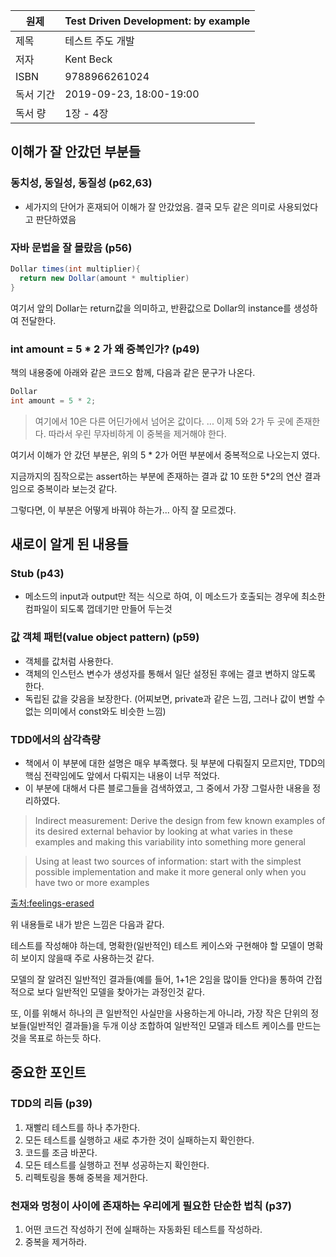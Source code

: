 | 원제    | Test Driven Development: by example |
| ----- | ----------------------------------- |
| 제목    | 테스트 주도 개발                           |
| 저자    | Kent Beck                           |
| ISBN  | 9788966261024                       |
| 독서 기간 | 2019-09-23, 18:00-19:00             |
| 독서 량  | 1장 - 4장                             |


## 이해가 잘 안갔던 부분들

### 동치성, 동일성, 동질성 (p62,63)
- 세가지의 단어가 혼재되어 이해가 잘 안갔었음. 결국 모두 같은 의미로 사용되었다고 판단하였음

### 자바 문법을 잘 몰랐음 (p56)

```java
Dollar times(int multiplier){
  return new Dollar(amount * multiplier)
}
```

여기서 앞의 Dollar는 return값을 의미하고, 반환값으로 Dollar의 instance를 생성하여 전달한다. 

### int amount = 5 * 2 가 왜 중복인가? (p49)
책의 내용중에 아래와 같은 코드오 함께, 다음과 같은 문구가 나온다.

```java
Dollar 
int amount = 5 * 2;
```

> 여기에서 10은 다른 어딘가에서 넘어온 값이다. ... 이제 5와 2가 두 곳에 존재한다. 따라서 우린 무자비하게 이 중복을 제거해야 한다. 

여기서 이해가 안 갔던 부분은, 위의 5 * 2가 어떤 부분에서 중복적으로 나오는지 였다. 

지금까지의 짐작으로는 assert하는 부분에 존재하는 결과 값 10 또한 5*2의 연산 결과임으로 중복이라 보는것 같다. 

그렇다면, 이 부분은 어떻게 바꿔야 하는가...
아직 잘 모르겠다. 

## 새로이 알게 된 내용들

### Stub (p43)
- 메소드의 input과 output만 적는 식으로 하여, 이 메소드가 호출되는 경우에 최소한 컴파일이 되도록 껍데기만 만들어 두는것

### 값 객체 패턴(value object pattern) (p59)
- 객체를 값처럼 사용한다. 
- 객체의 인스턴스 변수가 생성자를 통해서 일단 설정된 후에는 결코 변하지 않도록 한다. 
- 독립된 값을 갖음을 보장한다. (어찌보면, private과 같은 느낌, 그러나 값이 변할 수 없는 의미에서 const와도 비슷한 느낌)

### TDD에서의 삼각측량
- 책에서 이 부분에 대한 설명은 매우 부족했다. 뒷 부분에 다뤄질지 모르지만, TDD의 핵심 전략임에도 앞에서 다뤄지는 내용이 너무 적었다. 
- 이 부분에 대해서 다른 블로그들을 검색하였고, 그 중에서 가장 그럴사한 내용을 정리하였다. 
  
> Indirect measurement: Derive the design from few known examples of its desired external behavior by looking at what varies in these examples and making this variability into something more general

> Using at least two sources of information: start with the simplest possible implementation and make it more general only when you have two or more examples

[출처:feelings-erased](http://feelings-erased.blogspot.com/2013/03/the-two-main-techniques-in-test-driven.html#targetText=Kent%20describes%20triangulation%20as%20the,the%20position%20of%20a%20unit.)

위 내용들로 내가 받은 느낌은 다음과 같다. 

테스트를 작성해야 하는데, 명확한(일반적인) 테스트 케이스와 구현해야 할 모델이 명확히 보이지 않을때 주로 사용하는것 같다. 

모델의 잘 알려진 일반적인 결과들(예를 들어, 1+1은 2임을 많이들 안다)을 통하여 간접적으로 보다 일반적인 모델을 찾아가는 과정인것 같다.

또, 이를 위해서 하나의 큰 일반적인 사실만을 사용하는게 아니라, 가장 작은 단위의 정보들(일반적인 결과들)을 두개 이상 조합하여 일반적인 모델과 테스트 케이스를 만드는것을 목표로 하는듯 하다. 

## 중요한 포인트

### TDD의 리듬 (p39)

1. 재빨리 테스트를 하나 추가한다.
2. 모든 테스트를 실행하고 새로 추가한 것이 실패하는지 확인한다. 
3. 코드를 조금 바꾼다.
4. 모든 테스트를 실행하고 전부 성공하는지 확인한다.
5. 리펙토링을 통해 중복을 제거한다.

### 천재와 멍청이 사이에 존재하는 우리에게 필요한 단순한 법칙 (p37)

1. 어떤 코드건 작성하기 전에 실패하는 자동화된 테스트를 작성하라.
2. 중복을 제거하라.
